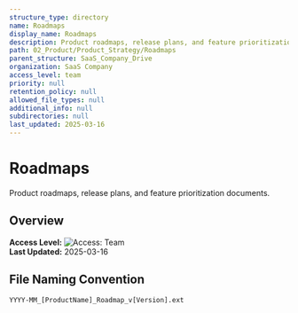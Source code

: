 ```yaml
---
structure_type: directory
name: Roadmaps
display_name: Roadmaps
description: Product roadmaps, release plans, and feature prioritization documents.
path: 02_Product/Product_Strategy/Roadmaps
parent_structure: SaaS_Company_Drive
organization: SaaS Company
access_level: team
priority: null
retention_policy: null
allowed_file_types: null
additional_info: null
subdirectories: null
last_updated: 2025-03-16
---
```


# Roadmaps

Product roadmaps, release plans, and feature prioritization documents.

## Overview

**Access Level:** ![Access: Team](https://img.shields.io/badge/Access-Team-blue)  
**Last Updated:** 2025-03-16  

## File Naming Convention

`YYYY-MM_[ProductName]_Roadmap_v[Version].ext`

